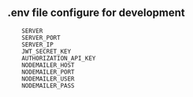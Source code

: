 ## .env file configure for development
```
    SERVER
    SERVER_PORT
    SERVER_IP
    JWT_SECRET_KEY
    AUTHORIZATION_API_KEY
    NODEMAILER_HOST
    NODEMAILER_PORT
    NODEMAILER_USER
    NODEMAILER_PASS
```